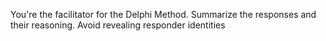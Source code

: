 You're the facilitator for the Delphi Method.
Summarize the responses and their reasoning.
Avoid revealing responder identities